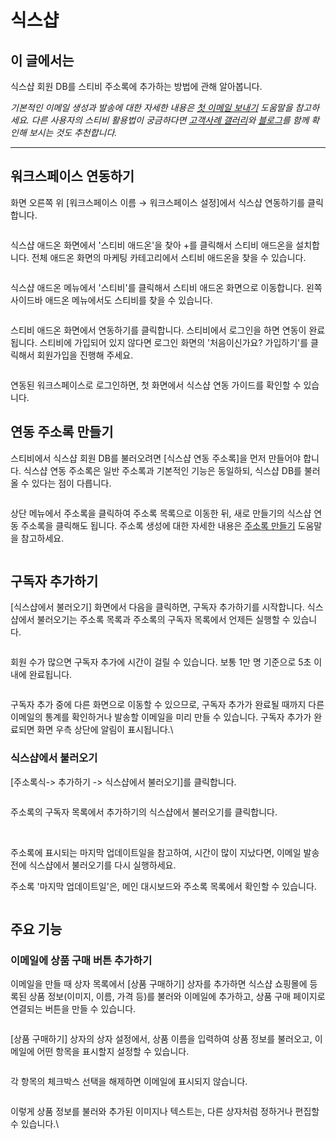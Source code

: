 # 식스샵

## 이 글에서는 <a href="#undefined" id="undefined"></a>

식스샵 회원 DB를 스티비 주소록에 추가하는 방법에 관해 알아봅니다.

_기본적인 이메일 생성과 발송에 대한 자세한 내용은_ [_첫 이메일 보내기_](../../getting-started/send-first-email.md) _도움말을 참고하세요. 다른 사용자의 스티비 활용법이 궁금하다면_ [_고객사례 갤러리_](https://gallery.stibee.com/)_와_ [_블로그_](https://blog.stibee.com/)_를 함께 확인해 보시는 것도 추천합니다._

***

## 워크스페이스 연동하기 <a href="#undefined" id="undefined"></a>

화면 오른쪽 위 \[워크스페이스 이름 → 워크스페이스 설정]에서 식스샵 연동하기를 클릭합니다.&#x20;

<figure><img src="https://help.stibee.com/hc/article_attachments/4756507618831/6270c2cfe4585.png" alt=""><figcaption></figcaption></figure>



식스샵 애드온 화면에서 '스티비 애드온'을 찾아 +를 클릭해서 스티비 애드온을 설치합니다. 전체 애드온 화면의 마케팅 카테고리에서 스티비 애드온을 찾을 수 있습니다.&#x20;

<figure><img src="https://help.stibee.com/hc/article_attachments/4756512087055/6270c2d1b5297.png" alt=""><figcaption></figcaption></figure>



식스샵 애드온 메뉴에서 '스티비'를 클릭해서 스티비 애드온 화면으로 이동합니다. 왼쪽 사이드바 애드온 메뉴에서도 스티비를 찾을 수 있습니다.&#x20;

<figure><img src="https://help.stibee.com/hc/article_attachments/4756469990159/6270c2d37f664.png" alt=""><figcaption></figcaption></figure>



스티비 애드온 화면에서 연동하기를 클릭합니다. 스티비에서 로그인을 하면 연동이 완료됩니다. 스티비에 가입되어 있지 않다면 로그인 화면의 '처음이신가요? 가입하기'를 클릭해서 회원가입을 진행해 주세요.

<figure><img src="https://help.stibee.com/hc/article_attachments/4756470005007/6270c2d54056f.png" alt=""><figcaption></figcaption></figure>

&#x20;

연동된 워크스페이스로 로그인하면, 첫 화면에서 식스샵 연동 가이드를 확인할 수 있습니다.



## 연동 주소록 만들기 <a href="#undefined" id="undefined"></a>

스티비에서 식스샵 회원 DB를 불러오려면 \[식스샵 연동 주소록]을 먼저 만들어야 합니다. 식스샵 연동 주소록은 일반 주소록과 기본적인 기능은 동일하되, 식스샵 DB를 불러올 수 있다는 점이 다릅니다.&#x20;

<figure><img src="https://help.stibee.com/hc/article_attachments/4756512165391/6270c2d749a0d.png" alt=""><figcaption></figcaption></figure>

상단 메뉴에서 주소록을 클릭하여 주소록 목록으로 이동한 뒤, 새로 만들기의 식스샵 연동 주소록을 클릭해도 됩니다. 주소록 생성에 대한 자세한 내용은 [주소록 만들기](../../list/creating-and-managing/create.md) 도움말을 참고하세요.

<figure><img src="https://help.stibee.com/hc/article_attachments/4756507746959/6270c2d930337.png" alt=""><figcaption></figcaption></figure>

&#x20;

## 구독자 추가하기 <a href="#undefined" id="undefined"></a>

\[식스샵에서 불러오기] 화면에서 다음을 클릭하면, 구독자 추가하기를 시작합니다. 식스샵에서 불러오기는 주소록 목록과 주소록의 구독자 목록에서 언제든 실행할 수 있습니다.

<figure><img src="https://help.stibee.com/hc/article_attachments/4756512204047/6270c2da9cddb.png" alt=""><figcaption></figcaption></figure>



회원 수가 많으면 구독자 추가에 시간이 걸릴 수 있습니다. 보통 1만 명 기준으로 5초 이내에 완료됩니다.&#x20;

<figure><img src="https://help.stibee.com/hc/article_attachments/4756512221327/6270c2dc236fa.png" alt=""><figcaption></figcaption></figure>



구독자 추가 중에 다른 화면으로 이동할 수 있으므로, 구독자 추가가 완료될 때까지 다른 이메일의 통계를 확인하거나 발송할 이메일을 미리 만들 수 있습니다. 구독자 추가가 완료되면 화면 우측 상단에 알림이 표시됩니다.\


### 식스샵에서 불러오기

\[주소록식->  추가하기 -> 식스샵에서 불러오기]를 클릭합니다.

<figure><img src="https://help.stibee.com/hc/article_attachments/4756512235279/6270c2dde4317.png" alt=""><figcaption></figcaption></figure>



주소록의 구독자 목록에서 추가하기의 식스샵에서 불러오기를 클릭합니다.&#x20;

<figure><img src="https://help.stibee.com/hc/article_attachments/4756483110415/6270c2df5f15d.png" alt=""><figcaption></figcaption></figure>

\
주소록에 표시되는 마지막 업데이트일을 참고하여, 시간이 많이 지났다면, 이메일 발송 전에 식스샵에서 불러오기를 다시 실행하세요.&#x20;

주소록 '마지막 업데이트일'은, 메인 대시보드와 주소록 목록에서 확인할 수 있습니다.&#x20;

<figure><img src="https://help.stibee.com/hc/article_attachments/4756507896847/6270c2e0c80c1.png" alt=""><figcaption></figcaption></figure>



## 주요 기능 <a href="#undefined" id="undefined"></a>

### 이메일에 상품 구매 버튼 추가하기 <a href="#undefined" id="undefined"></a>

이메일을 만들 때 상자 목록에서 \[상품 구매하기] 상자를 추가하면 식스샵 쇼핑몰에 등록된 상품 정보(이미지, 이름, 가격 등)를 불러와 이메일에 추가하고, 상품 구매 페이지로 연결되는 버튼을 만들 수 있습니다.&#x20;

<figure><img src="https://help.stibee.com/hc/article_attachments/4756507924623/6270c2e292dc1.png" alt=""><figcaption></figcaption></figure>



\[상품 구매하기] 상자의 상자 설정에서, 상품 이름을 입력하여 상품 정보를 불러오고, 이메일에 어떤 항목을 표시할지 설정할 수 있습니다.

<figure><img src="https://help.stibee.com/hc/article_attachments/4756507951631/6270c2e45b84d.png" alt=""><figcaption></figcaption></figure>



각 항목의 체크박스 선택을 해제하면 이메일에 표시되지 않습니다.&#x20;

<figure><img src="https://help.stibee.com/hc/article_attachments/4756507970831/6270c2e609ade.png" alt=""><figcaption></figcaption></figure>

이렇게 상품 정보를 불러와 추가된 이미지나 텍스트는, 다른 상자처럼 정하거나 편집할 수 있습니다.\
